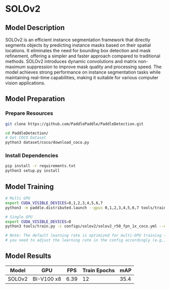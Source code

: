 # SOLOv2

## Model Description

SOLOv2 is an efficient instance segmentation framework that directly segments objects by predicting instance masks based
on their spatial locations. It eliminates the need for bounding box detection and mask refinement, offering a simpler
and faster approach compared to traditional methods. SOLOv2 introduces dynamic convolutions and matrix non-maximum
suppression to improve mask quality and processing speed. The model achieves strong performance on instance segmentation
tasks while maintaining real-time capabilities, making it suitable for various computer vision applications.

## Model Preparation

### Prepare Resources

```bash
git clone https://github.com/PaddlePaddle/PaddleDetection.git

cd PaddleDetection/
# Get COCO Dataset
python3 dataset/coco/download_coco.py
```

### Install Dependencies

```bash
pip install -r requirements.txt
python3 setup.py install
```

## Model Training

```bash
# Multi GPU
export CUDA_VISIBLE_DEVICES=0,1,2,3,4,5,6,7
python3 -m paddle.distributed.launch --gpus 0,1,2,3,4,5,6,7 tools/train.py -c configs/solov2/solov2_r50_fpn_1x_coco.yml --eval

# Single GPU
export CUDA_VISIBLE_DEVICES=0
python3 tools/train.py -c configs/solov2/solov2_r50_fpn_1x_coco.yml --eval

# Note: The default learning rate is optimized for multi-GPU training (8x GPU). If using single GPU training,
# you need to adjust the learning rate in the config accordingly (e.g., divide by 8).
```

## Model Results

| Model  | GPU        | FPS  | Train Epochs | mAP  |
|--------|------------|------|--------------|------|
| SOLOv2 | BI-V100 x8 | 6.39 | 12           | 35.4 |
